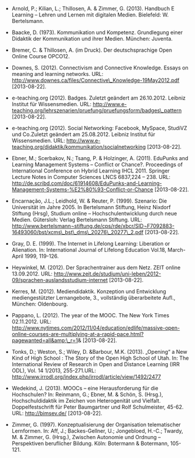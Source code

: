 <!-- filename: 99_Literatur.md -->
<!-- title: Literatur -->

- Arnold, P.; Kilian, L.; Thillosen, A. &amp; Zimmer, G. (2013). Handbuch E Learning – Lehren und Lernen mit digitalen Medien. Bielefeld: W. Bertelsmann.

- Baacke, D. (1973). Kommunikation und Kompetenz. Grundlegung einer Didaktik der Kommunikation und ihrer Medien. München: Juventa.

- Bremer, C. &amp; Thillosen, A. (im Druck). Der deutschsprachige Open Online Course OPCO12.

- Downes, S. (2012). Connectivism and Connective Knowledge. Essays on meaning and learning networks. URL: http://www.downes.ca/files/Connective\_Knowledge-19May2012.pdf \[2013-08-22].

- e-teaching.org (2012). Badges. Zuletzt geändert am 26.10.2012. Leibniz Institut für Wissensmedien. URL: http://www.e-teaching.org/lehrszenarien/pruefung/pruefungsform/badges\_pattern \[2013-08-22].

- e-teaching.org (2012). Social Networking: Facebook, MySpace, StudiVZ und Co.Zuletzt geändert am 25.08.2012. Leibniz Institut für Wissensmedien. URL: http://www.e-teaching.org/didaktik/kommunikation/socialnetworking \[2013-08-22].

- Ebner, M.; Scerbakov, N.; Tsang, P. &amp; Holzinger, A. (2011). EduPunks and Learning Management Systems – Conflict or Chance?. Proceedings of International Conference on Hybrid Learning IHCL 2011. Springer Lecture Notes in Computer Sciences LNCS 6837,224 – 238. URL: http://de.scribd.com/doc/61914608/EduPunks-and-Learning-Management-Systems-%E2%80%93-Conflict-or-Chance \[2013-08-22].

- Encarnação, J.L.; Leidhold, W. &amp; Reuter, P. (1999). Szenario: Die Universität im Jahre 2005. In Bertelsmann Stiftung, Heinz Nixdorf Stiftung (Hrsg), Studium online – Hochschulentwicklung durch neue Medien. Gütersloh: Verlag Bertelsmann Stiftung. URL: http://www.bertelsmann¬stiftung.de/cps/rde/xbcr/SID¬F7092883-16493060/bst/xcms\_bst\_dms\_20276\_20277\_2.pdf \[2013-08-22].

- Gray, D. E. (1999). The Internet in Lifelong Learning: Liberation or Alienation. In: International Journal of Lifelong Education Vol.18, March-April 1999, 119-126.

- Heywinkel, M. (2012). Der Sprachentrainer aus dem Netz. ZEIT online 13.09.2012. URL: http://www.zeit.de/studium/uni-leben/2012-09/sprachen-auslandsstudium-internet \[2013-08-22].

- Kerres, M. (2012). Mediendidaktik. Konzeption und Entwicklung mediengestützter Lernangebote, 3., vollständig überarbeitete Aufl., München: Oldenbourg.

- Pappano, L. (2012). The year of the MOOC. The New York Times 02.11.2012. URL: http://www.nytimes.com/2012/11/04/education/edlife/massive-open-online-courses-are-multiplying-at-a-rapid-pace.html?pagewanted=all&amp;\_r=1&amp; \[2013-08-22].

- Tonks, D.; Weston, S.; Wiley, D. &amp;Barbour, M.K. (2013). „Opening“ a New Kind of High School : The Story of the Open High School of Utah. In: The International Review of Research in Open and Distance Learning (IRR ODL), Vol. 14 1/2013, 255-271.URL: http://www.irrodl.org/index.php/irrodl/article/view/1492/2477

- Wedekind, J. (2013). MOOCs – eine Herausforderung für die Hochschulen? In: Reinmann, G.; Ebner, M. &amp; Schön, S. (Hrsg.), Hochschuldidaktik im Zeichen von Heterogenität und Vielfalt. Doppelfestschrift für Peter Baumgartner und Rolf Schulmeister, 45-62. URL: http://bimsev.de/ \[2013-08-22].

- Zimmer, G. (1997). Konzeptualisierung der Organisation telematischer Lernformen. In: Aff, J.; Backes-Gellner, U.; Jongebloed, H.-C.; Twardy, M. &amp; Zimmer, G. (Hrsg.), Zwischen Autonomie und Ordnung – Perspektiven beruflicher Bildung. Köln: Botermann &amp; Botermann, 105-121.
